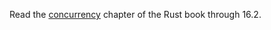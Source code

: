 Read the [concurrency](https://doc.rust-lang.org/stable/book/ch16-00-concurrency.html) chapter of the Rust book through 16.2. 
